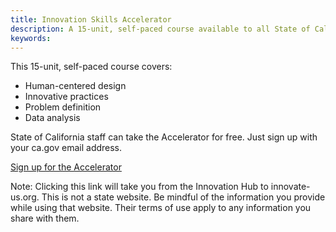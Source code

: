 ```yaml
---
title: Innovation Skills Accelerator
description: A 15-unit, self-paced course available to all State of California staff
keywords: 
---
```


This 15-unit, self-paced course covers:

* Human-centered design
* Innovative practices
* Problem definition
* Data analysis

State of California staff can take the Accelerator for free. Just sign up with your ca.gov email address.

[Sign up for the Accelerator]()

Note: Clicking this link will take you from the Innovation Hub to innovate-us.org. This is not a state website. Be mindful of the information you provide while using that website. Their terms of use apply to any information you share with them.
